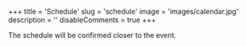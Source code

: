 +++
title = 'Schedule'
slug = 'schedule'
image = 'images/calendar.jpg'
description = ''
disableComments = true
+++

The schedule will be confirmed closer to the event. 
